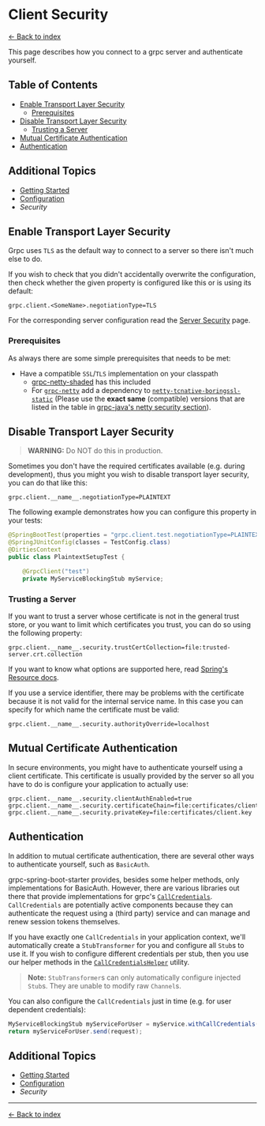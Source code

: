 # Client Security

[<- Back to index](../index)

This page describes how you connect to a grpc server and authenticate yourself.

## Table of Contents <!-- omit in toc -->

- [Enable Transport Layer Security](#enable-transport-layer-security)
  - [Prerequisites](#prerequisites)
- [Disable Transport Layer Security](#disable-transport-layer-security)
  - [Trusting a Server](#trusting-a-server)
- [Mutual Certificate Authentication](#mutual-certificate-authentication)
- [Authentication](#authentication)

## Additional Topics <!-- omit in toc -->

- [Getting Started](getting-started)
- [Configuration](configuration)
- *Security*

## Enable Transport Layer Security

Grpc uses `TLS` as the default way to connect to a server so there isn't much else to do.

If you wish to check that you didn't accidentally overwrite the configuration, then check whether the given property
is configured like this or is using its default:

````properties
grpc.client.<SomeName>.negotiationType=TLS
````

For the corresponding server configuration read the [Server Security](../server/security) page.

### Prerequisites

As always there are some simple prerequisites that needs to be met:

- Have a compatible `SSL`/`TLS` implementation on your classpath
  - [grpc-netty-shaded](https://mvnrepository.com/artifact/io.grpc/grpc-netty-shaded) has this included
  - For [`grpc-netty`](https://mvnrepository.com/artifact/io.grpc/grpc-netty) add a dependency to
    [`netty-tcnative-boringssl-static`](https://mvnrepository.com/artifact/io.netty/netty-tcnative-boringssl-static)
    (Please use the **exact same** (compatible) versions that are listed in the table in [grpc-java's netty security section](https://github.com/grpc/grpc-java/blob/master/SECURITY.md#netty)).

## Disable Transport Layer Security

> **WARNING:** Do NOT do this in production.

Sometimes you don't have the required certificates available (e.g. during development), thus you might you wish to
disable transport layer security, you can do that like this:

````properties
grpc.client.__name__.negotiationType=PLAINTEXT
````

The following example demonstrates how you can configure this property in your tests:

````java
@SpringBootTest(properties = "grpc.client.test.negotiationType=PLAINTEXT")
@SpringJUnitConfig(classes = TestConfig.class)
@DirtiesContext
public class PlaintextSetupTest {

    @GrpcClient("test")
    private MyServiceBlockingStub myService;
````

### Trusting a Server

If you want to trust a server whose certificate is not in the general trust store, or you want to limit which
certificates you trust, you can do so using the following property:

````properties
grpc.client.__name__.security.trustCertCollection=file:trusted-server.crt.collection
````

If you want to know what options are supported here, read
[Spring's Resource docs](https://docs.spring.io/spring/docs/current/spring-framework-reference/core.html#resources-resourceloader).

If you use a service identifier, there may be problems with the certificate because it is not valid for the internal service name. In this case you can specify for which name the certificate must be valid:

````properties
grpc.client.__name__.security.authorityOverride=localhost
````

## Mutual Certificate Authentication

In secure environments, you might have to authenticate yourself using a client certificate. This certificate is
usually provided by the server so all you have to do is configure your application to actually use:

````properties
grpc.client.__name__.security.clientAuthEnabled=true
grpc.client.__name__.security.certificateChain=file:certificates/client.crt
grpc.client.__name__.security.privateKey=file:certificates/client.key
````

## Authentication

In addition to mutual certificate authentication, there are several other ways to authenticate yourself, such as
`BasicAuth`.

grpc-spring-boot-starter provides, besides some helper methods, only implementations for BasicAuth. However, there are
various libraries out there that provide implementations for grpc's
[`CallCredentials`](https://grpc.github.io/grpc-java/javadoc/io/grpc/CallCredentials.html).
`CallCredentials` are potentially active components because they can authenticate the request using a (third party)
service and can manage and renew session tokens themselves.

If you have exactly one `CallCredentials` in your application context, we'll automatically create a `StubTransformer`
for you and configure all `Stub`s to use it. If you wish to configure different credentials per stub, then you use our
helper methods in the
[`CallCredentialsHelper`](https://javadoc.io/page/net.devh/grpc-client-spring-boot-autoconfigure/latest/net/devh/boot/grpc/client/security/CallCredentialsHelper.html)
utility.

> **Note:** `StubTransformer`s can only automatically configure injected `Stub`s. They are unable to modify raw
> `Channel`s.

You can also configure the `CallCredentials` just in time (e.g. for user dependent credentials):

````java
MyServiceBlockingStub myServiceForUser = myService.withCallCredentials(userCredentials);
return myServiceForUser.send(request);
````

## Additional Topics <!-- omit in toc -->

- [Getting Started](getting-started)
- [Configuration](configuration)
- *Security*

----------

[<- Back to index](../index)
